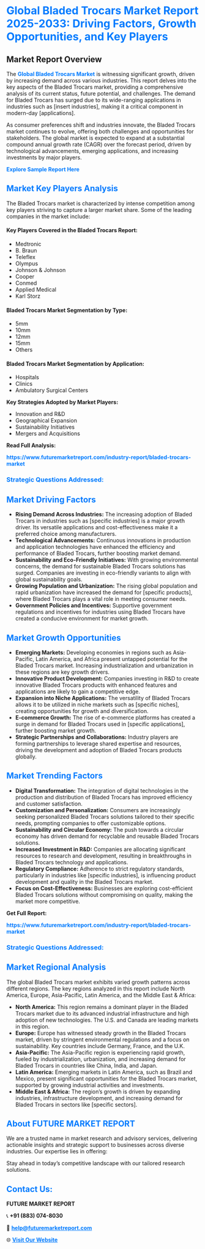 <h1 style="color: #007BFF;">Global Bladed Trocars Market Report 2025-2033: Driving Factors, Growth Opportunities, and Key Players</h1>

<section id="overview">
<h2>Market Report Overview</h2>
<p>The <a href="https://www.futuremarketreport.com/industry-report/bladed-trocars-market" style="color: #007BFF; text-decoration: none;"><strong>Global Bladed Trocars Market</strong></a> is witnessing significant growth, driven by increasing demand across various industries. This report delves into the key aspects of the Bladed Trocars market, providing a comprehensive analysis of its current status, future potential, and challenges. The demand for Bladed Trocars has surged due to its wide-ranging applications in industries such as [insert industries], making it a critical component in modern-day [applications].</p>
<p>As consumer preferences shift and industries innovate, the Bladed Trocars market continues to evolve, offering both challenges and opportunities for stakeholders. The global market is expected to expand at a substantial compound annual growth rate (CAGR) over the forecast period, driven by technological advancements, emerging applications, and increasing investments by major players.</p>
</section>

<section id="overview">
<p><a href="https://www.futuremarketreport.com/request-sample/reportId=62121" style="color: #007BFF; text-decoration: none;"><strong>Explore Sample Report Here</strong></a></p>
</section>

<section id="key-players">
<h2 style="color: #007BFF;">Market Key Players Analysis</h2>
<p>The Bladed Trocars market is characterized by intense competition among key players striving to capture a larger market share. Some of the leading companies in the market include:</p>
<h4>Key Players Covered in the Bladed Trocars Report:</h4>
<ul><li>Medtronic</li><li>B. Braun</li><li>Teleflex</li><li>Olympus</li><li>Johnson &amp; Johnson</li><li>Cooper</li><li>Conmed</li><li>Applied Medical</li><li>Karl Storz</li></ul>
<h4>Bladed Trocars Market Segmentation by Type:</h4>
<ul><li>5mm</li><li>10mm</li><li>12mm</li><li>15mm</li><li>Others</li></ul>

<h4>Bladed Trocars Market Segmentation by Application:</h4>
<ul><li>Hospitals</li><li>Clinics</li><li>Ambulatory Surgical Centers</li></ul>
<p><strong>Key Strategies Adopted by Market Players:</strong></p>
<ul>
<li>Innovation and R&D</li>
<li>Geographical Expansion</li>
<li>Sustainability Initiatives</li>
<li>Mergers and Acquisitions</li>
</ul>
</section>

<section>
<p><strong>Read Full Analysis: </strong></p><a href="https://www.futuremarketreport.com/industry-report/bladed-trocars-market" style="color: #007BFF; text-decoration: none;"><strong>https://www.futuremarketreport.com/industry-report/bladed-trocars-market</strong></a>
<h3 style="color: #007BFF;">Strategic Questions Addressed:</h3>
</section>

<section id="driving-factors">
<h2 style="color: #007BFF;">Market Driving Factors</h2>
<ul>
<li><strong>Rising Demand Across Industries:</strong> The increasing adoption of Bladed Trocars in industries such as [specific industries] is a major growth driver. Its versatile applications and cost-effectiveness make it a preferred choice among manufacturers.</li>
<li><strong>Technological Advancements:</strong> Continuous innovations in production and application technologies have enhanced the efficiency and performance of Bladed Trocars, further boosting market demand.</li>
<li><strong>Sustainability and Eco-Friendly Initiatives:</strong> With growing environmental concerns, the demand for sustainable Bladed Trocars solutions has surged. Companies are investing in eco-friendly variants to align with global sustainability goals.</li>
<li><strong>Growing Population and Urbanization:</strong> The rising global population and rapid urbanization have increased the demand for [specific products], where Bladed Trocars plays a vital role in meeting consumer needs.</li>
<li><strong>Government Policies and Incentives:</strong> Supportive government regulations and incentives for industries using Bladed Trocars have created a conducive environment for market growth.</li>
</ul>
</section>

<section id="growth-opportunities">
<h2 style="color: #007BFF;">Market Growth Opportunities</h2>
<ul>
<li><strong>Emerging Markets:</strong> Developing economies in regions such as Asia-Pacific, Latin America, and Africa present untapped potential for the Bladed Trocars market. Increasing industrialization and urbanization in these regions are key growth drivers.</li>
<li><strong>Innovative Product Development:</strong> Companies investing in R&D to create innovative Bladed Trocars products with enhanced features and applications are likely to gain a competitive edge.</li>
<li><strong>Expansion into Niche Applications:</strong> The versatility of Bladed Trocars allows it to be utilized in niche markets such as [specific niches], creating opportunities for growth and diversification.</li>
<li><strong>E-commerce Growth:</strong> The rise of e-commerce platforms has created a surge in demand for Bladed Trocars used in [specific applications], further boosting market growth.</li>
<li><strong>Strategic Partnerships and Collaborations:</strong> Industry players are forming partnerships to leverage shared expertise and resources, driving the development and adoption of Bladed Trocars products globally.</li>
</ul>
</section>

<section id="trending-factors">
<h2 style="color: #007BFF;">Market Trending Factors</h2>
<ul>
<li><strong>Digital Transformation:</strong> The integration of digital technologies in the production and distribution of Bladed Trocars has improved efficiency and customer satisfaction.</li>
<li><strong>Customization and Personalization:</strong> Consumers are increasingly seeking personalized Bladed Trocars solutions tailored to their specific needs, prompting companies to offer customizable options.</li>
<li><strong>Sustainability and Circular Economy:</strong> The push towards a circular economy has driven demand for recyclable and reusable Bladed Trocars solutions.</li>
<li><strong>Increased Investment in R&D:</strong> Companies are allocating significant resources to research and development, resulting in breakthroughs in Bladed Trocars technology and applications.</li>
<li><strong>Regulatory Compliance:</strong> Adherence to strict regulatory standards, particularly in industries like [specific industries], is influencing product development and quality in the Bladed Trocars market.</li>
<li><strong>Focus on Cost-Effectiveness:</strong> Businesses are exploring cost-efficient Bladed Trocars solutions without compromising on quality, making the market more competitive.</li>
</ul>
</section>

<section>
<p><strong>Get Full Report: </strong></p><a href="https://www.futuremarketreport.com/industry-report/bladed-trocars-market" style="color: #007BFF; text-decoration: none;"><strong>https://www.futuremarketreport.com/industry-report/bladed-trocars-market</strong></a>
<h3 style="color: #007BFF;">Strategic Questions Addressed:</h3>
</section>


<section id="regional-analysis">
<h2 style="color: #007BFF;">Market Regional Analysis</h2>
<p>The global Bladed Trocars market exhibits varied growth patterns across different regions. The key regions analyzed in this report include North America, Europe, Asia-Pacific, Latin America, and the Middle East & Africa:</p>
<ul>
<li><strong>North America:</strong> This region remains a dominant player in the Bladed Trocars market due to its advanced industrial infrastructure and high adoption of new technologies. The U.S. and Canada are leading markets in this region.</li>
<li><strong>Europe:</strong> Europe has witnessed steady growth in the Bladed Trocars market, driven by stringent environmental regulations and a focus on sustainability. Key countries include Germany, France, and the U.K.</li>
<li><strong>Asia-Pacific:</strong> The Asia-Pacific region is experiencing rapid growth, fueled by industrialization, urbanization, and increasing demand for Bladed Trocars in countries like China, India, and Japan.</li>
<li><strong>Latin America:</strong> Emerging markets in Latin America, such as Brazil and Mexico, present significant opportunities for the Bladed Trocars market, supported by growing industrial activities and investments.</li>
<li><strong>Middle East & Africa:</strong> The region’s growth is driven by expanding industries, infrastructure development, and increasing demand for Bladed Trocars in sectors like [specific sectors].</li>
</ul>
</section>

<footer>
<h2 style="color: #007BFF;">About FUTURE MARKET REPORT</h2>
<p>We are a trusted name in market research and advisory services, delivering actionable insights and strategic support to businesses across diverse industries. Our expertise lies in offering:</p>

<p>Stay ahead in today’s competitive landscape with our tailored research solutions.</p>

<h2 style="color: #007BFF;">Contact Us:</h2>
<p><strong>FUTURE MARKET REPORT</strong></p>
<p>📞 <strong>+91 (883) 074-8030</strong></p>
<p>📧 <strong><a href="mailto:help@futuremarketreport.com" style="color: #007BFF;">help@futuremarketreport.com</a></strong></p>
<p>🌐 <strong><a href="https://www.futuremarketreport.com/" style="color: #007BFF;">Visit Our Website</a></strong></p>
</footer>